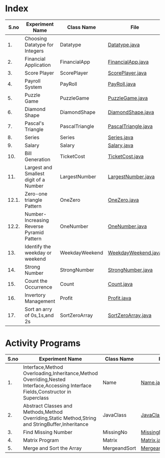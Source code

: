 # Index


| S.no  | Experiment Name | Class Name | File |
| --- | --- | --- | --- |
| 1.  | Choosing Datatype for Integers  | Datatype   | [Datatype.java](Datatype.java)  |
| 2.  | Financial Application  | FinancialApp    | [FinancialApp.java](FinancialApp.java)  |
| 3.  | Score Player  | ScorePlayer   | [ScorePlayer.java](ScorePlayer.java)  |
| 4.  | Payroll System  | PayRoll   | [PayRoll.java](PayRoll.java)  |
| 5.  | Puzzle Game  | PuzzleGame   | [PuzzleGame.java](PuzzleGame.java)  |
| 6.  | Diamond Shape  | DiamondShape   | [DiamondShape.java](DiamondShape.java)  |
| 7.  | Pascal's Triangle  | PascalTriangle   | [PascalTriangle.java](PascalTriangle.java)  |
| 8.  | Series  | Series   | [Series.java](Series.java)  |
| 9.  | Salary  | Salary   | [Salary.java](Salary.java)  |
| 10. | Bill Generation  | TicketCost   | [TicketCost.java](TicketCost.java)  |
| 11. | Largest and Smallest digit of a Number  | LargestNumber   | [LargestNumber.java](LargestNumber.java)  |
| 12.1. | Zero-one triangle Pattern  | OneZero   | [OneZero.java](OneZero.java)  |
| 12.2. | Number-Increasing Reverse Pyramid Pattern | OneNumber   | [OneNumber.java](OneNumber.java)  |
| 13. | Identify the weekday or weekend  | WeekdayWeekend   | [WeekdayWeekend.java](WeekdayWeekend.java)  |
| 14. | Strong Number  | StrongNumber   | [StrongNumber.java](StrongNumber.java)  |
| 15. | Count the Occurrence  | Count   | [Count.java](Count.java)  |
| 16. | Invertory Management  | Profit   | [Profit.java](Profit.java)  |
| 17. | Sort an arry of 0s,1s,and 2s  | SortZeroArray   | [SortZeroArray.java](SortZeroArray.java)  |



# Activity Programs


| S.no  | Experiment Name | Class Name | File |
| --- | --- | --- | --- |
| 1.  | Interface,Method Overloading,Inheritance,Method Overriding,Nested Interface,Accessing Interface Fields,Constructor in Superclass  | Name    | [Name.java](Name.java)  |
| 2.  | Abstract Classes and Methods,Method Overriding,Static Method,String and StringBuffer,Inheritance  | JavaClass    | [JavaClass.java](JavaClass.java)  |
| 3.  | Find Missing Number  | MissingNo    | [MissingNo.java](MissingNo.java)  |
| 4.  | Matrix Program  | Matrix    | [Matrix.java](Matrix.java)  |
| 5.  | Merge and Sort the Array  | MergeandSort    | [MergeandSort.java](MergeandSort.java)  |



